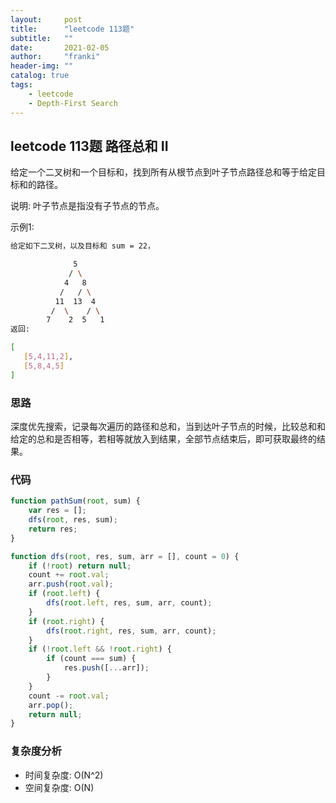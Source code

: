 ```yaml
---
layout:     post
title:      "leetcode 113题"
subtitle:   ""
date:       2021-02-05
author:     "franki"
header-img: ""
catalog: true
tags:
    - leetcode
    - Depth-First Search
---
```


## leetcode 113题 路径总和 II

给定一个二叉树和一个目标和，找到所有从根节点到叶子节点路径总和等于给定目标和的路径。

说明: 叶子节点是指没有子节点的节点。

示例1:

```bash
给定如下二叉树，以及目标和 sum = 22，

              5
             / \
            4   8
           /   / \
          11  13  4
         /  \    / \
        7    2  5   1
返回:

[
   [5,4,11,2],
   [5,8,4,5]
]
```

### 思路

深度优先搜索，记录每次遍历的路径和总和，当到达叶子节点的时候，比较总和和给定的总和是否相等，若相等就放入到结果，全部节点结束后，即可获取最终的结果。

### 代码

```js
function pathSum(root, sum) {
    var res = [];
    dfs(root, res, sum);
    return res;
}

function dfs(root, res, sum, arr = [], count = 0) {
    if (!root) return null;
    count += root.val;
    arr.push(root.val);
    if (root.left) {
        dfs(root.left, res, sum, arr, count);
    }
    if (root.right) {
        dfs(root.right, res, sum, arr, count);
    }
    if (!root.left && !root.right) {
        if (count === sum) {
            res.push([...arr]);
        }
    }
    count -= root.val;
    arr.pop();
    return null;
}
```

### 复杂度分析

- 时间复杂度: O(N^2)
- 空间复杂度: O(N)
